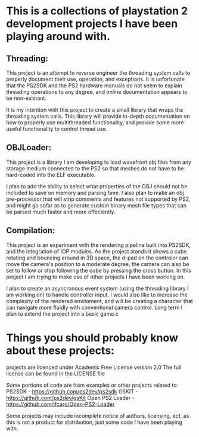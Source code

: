 # This is a collections of playstation 2 development projects I have been playing around with.

## Threading:

This project is an attempt to reverse engineer the threading system calls to properly document their use, operation, and exceptions.  It is unfortunate that the PS2SDK and the PS2 hardware manuals do not seem to explain threading operations to any degree, and online documentation appears to be non-existant.

It is my intention with this project to create a small library that wraps the threading system calls.  This library will provide in-depth documentation on how to properly use multithreaded functionality, and provide some more useful functionality to control thread use.

## OBJLoader:

This project is a library I am developing to load wavefront obj files from any storage medium connected to the PS2 so that meshes do not have to be hard-coded into the ELF executable.  

I plan to add the ability to select what properties of the OBJ should not be included to save on memory and parsing time.  I also plan to make an obj pre-processor that will strip comments and features not supported by PS2, and might go sofar as to generate custom binary mesh file types that can be parsed much faster and more effeciently.

## Compilation:

This project is an experiment with the rendering pipeline built into PS2SDK, and the integration of IOP modules.  As the project stands it shows a cube rotating and bouncing around in 3D space, the d-pad on the controler can move the camera's position to a moderate degree, the camera can also be set to follow or stop following the cube by pressing the cross button.  In this project I am trying to make use of other projects I have been working on.

I plan to create an asyncronous event system (using the threading library I am working on) to handle controller input.  I would also like to increase the complexity of the rendered envitoment, and will be creating a character that can navigate more fluidly with conventional camera control.  Long term I plan to extend the project into a basic game.c 
	
# Things you should probably know about these projects:
projects are licenced under Academic Free License version 2.0
The full license can be found in the LICENSE file

Some portions of code are from examples or other projects related to:
PS2SDK - https://github.com/ps2dev/ps2sdk
GSKIT - https://github.com/ps2dev/gsKit
Open PS2 Loader - https://github.com/ifcaro/Open-PS2-Loader

Some projects may include incomplete notice of authors, licensing, ect. as this is not a
product for distribution, just some code I have been playing with.